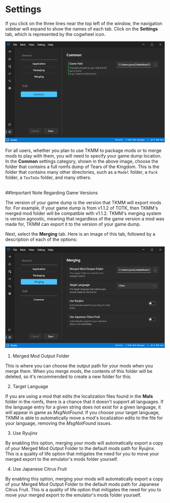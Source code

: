 # Settings

 If you click on the three lines near the top left of the window, the navigation sidebar will expand to show the names of each tab. Click on the **Settings** tab, which is represented by the cogwheel icon.

![Image of TKMM's Common Settings page](../../../images/Setup_03_CommonSettings.png)


For all users, whether you plan to use TKMM to package mods or to merge mods to play with them, you will need to specify your game dump location. In the **Common** settings category, shown in the above image, choose the folder that contains a full romfs dump of Tears of the Kingdom. This is the folder that contains many other directories, such as a `Model` folder, a `Pack` folder, a `TexToGo` folder, and many others. 
<br><br>

##Important Note Regarding Game Versions

The version of your game dump is the version that TKMM will export mods for. For example, if your game dump is from v1.1.2 of TOTK, then TKMM's merged mod folder will be compatible with v1.1.2. TKMM's merging system is version agnostic, meaning that regardless of the game version a mod was made for, TKMM can export it to the version of your game dump.

Next, select the **Merging** tab. Here is an image of this tab, followed by a description of each of the options:

![Image of TKMM's Merging Settings page](../../../images/Setup_04_MergingSettings.png)


1. Merged Mod Output Folder

This is where you can choose the output path for your mods when you merge them. When you merge mods, the contents of this folder will be deleted, so it's recommended to create a new folder for this.

2. Target Language

If you are using a mod that edits the localization files found in the **Mals** folder in the romfs, there is a chance that it doesn't support all languages. If the language entry for a given string does not exist for a given language, it will appear in game as *MsgNotFound*. If you choose your target language, TKMM is able to automatically move a mod's localization edits to the file for your language, removing the *MsgNotFound* issues.

3. Use Ryujinx

By enabling this option, merging your mods will automatically export a copy of your Merged Mod Output Folder to the default mods path for Ryujinx. This is a quality of life option that mitigates the need for you to move your merged export to the emulator's mods folder yourself.

4. Use Japanese Citrus Fruit

By enabling this option, merging your mods will automatically export a copy of your Merged Mod Output Folder to the default mods path for Japanese Citrus Fruit. This is a quality of life option that mitigates the need for you to move your merged export to the emulator's mods folder yourself.